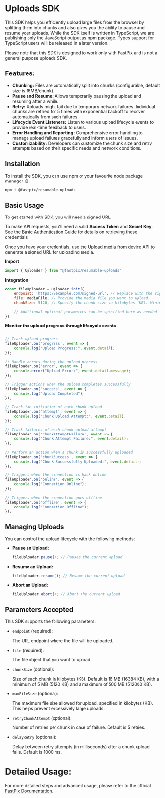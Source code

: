 # Uploads SDK

This SDK helps you efficiently upload large files from the browser by splitting them into chunks and also gives you the ability to pause and resume your uploads. While the SDK itself is written in TypeScript, we are publishing only the JavaScript output as npm package. Types support for TypeScript users will be released in a later version.

Please note that this SDK is designed to work only with FastPix and is not a general purpose uploads SDK.

## Features:

- **Chunking:** Files are automatically split into chunks (configurable, default size is 16MB/chunk).
- **Pause and Resume:** Allows temporarily pausing the upload and resuming after a while.
- **Retry:** Uploads might fail due to temporary network failures. Individual chunks are retried for 5 times with exponential backoff to recover automatically from such failures.
- **Lifecycle Event Listeners:** Listen to various upload lifecycle events to provide real-time feedback to users.
- **Error Handling and Reporting:** Comprehensive error handling to manage upload failures gracefully and inform users of issues.
- **Customizability:** Developers can customize the chunk size and retry attempts based on their specific needs and network conditions.

## Installation

To install the SDK, you can use npm or your favourite node package manager 😉:

```bash
npm i @fastpix/resumable-uploads
```

## Basic Usage

To get started with SDK, you will need a signed URL. 

To make API requests, you'll need a valid **Access Token** and **Secret Key**. See the [Basic Authentication Guide](https://docs.fastpix.io/docs/basic-authentication) for details on retrieving these credentials.

Once you have your credentials, use the [Upload media from device](https://docs.fastpix.io/reference/direct-upload-video-media) API to generate a signed URL for uploading media.

**Import**

```javascript
import { Uploader } from "@fastpix/resumable-uploads"
```

**Integration**

```javascript
const fileUploader = Uploader.init({
    endpoint: 'https://example.com/signed-url', // Replace with the signed URL.
    file: mediaFile, // Provide the media file you want to upload.
    chunkSize: 5120, // Specify the chunk size in kilobytes (KB). Minimum allowed chunk size is 5120KB (5MB).

    // Additional optional parameters can be specified here as needed
})
```

**Monitor the upload progress through lifecycle events**

```javascript

// Track upload progress
fileUploader.on('progress', event => { 
    console.log("Upload Progress:", event.detail); 
}); 

// Handle errors during the upload process
fileUploader.on('error', event => { 
    console.error("Upload Error:", event.detail.message); 
}); 

// Trigger actions when the upload completes successfully
fileUploader.on('success', event => { 
    console.log("Upload Completed"); 
}); 

// Track the initiation of each chunk upload
fileUploader.on('attempt', event => { 
    console.log("Chunk Upload Attempt:", event.detail); 
}); 

// Track failures of each chunk upload attempt
fileUploader.on('chunkAttemptFailure', event => { 
    console.log("Chunk Attempt Failure:", event.detail); 
}); 

// Perform an action when a chunk is successfully uploaded
fileUploader.on('chunkSuccess', event => { 
    console.log("Chunk Successfully Uploaded:", event.detail); 
}); 

// Triggers when the connection is back online
fileUploader.on('online', event => { 
    console.log("Connection Online"); 
}); 

// Triggers when the connection goes offline
fileUploader.on('offline', event => { 
    console.log("Connection Offline"); 
});

```

## Managing Uploads

You can control the upload lifecycle with the following methods:

- **Pause an Upload:**

  ```javascript
  fileUploader.pause(); // Pauses the current upload
  ```

- **Resume an Upload:**

  ```javascript
  fileUploader.resume(); // Resume the current upload
  ```

- **Abort an Upload:**

  ```javascript
  fileUploader.abort(); // Abort the current upload
  ```


## Parameters Accepted

This SDK supports the following parameters:


- `endpoint` (required): 

  The URL endpoint where the file will be uploaded.

- `file` (required): 

  The file object that you want to upload.

- `chunkSize` (optional):

  Size of each chunk in kilobytes (KB). Default is 16 MB (16384 KB), with a minimum of 5 MB (5120 KB) and a maximum of 500 MB (512000 KB).

- `maxFileSize` (optional): 

  The maximum file size allowed for upload, specified in kilobytes (KB). This helps prevent excessively large uploads.

- `retryChunkAttempt` (optional):

  Number of retries per chunk in case of failure. Default is 5 retries.
 
- `delayRetry` (optional):

  Delay between retry attempts (in milliseconds) after a chunk upload fails. Default is 1000 ms.

# Detailed Usage:

For more detailed steps and advanced usage, please refer to the official [FastPix Documentation](https://docs.fastpix.io/docs/upload-videos-directly#resumable-uploading-of-large-files).
